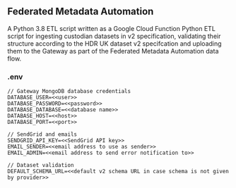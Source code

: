 ## Federated Metadata Automation

A Python 3.8 ETL script written as a Google Cloud Function Python ETL script for ingesting custodian datasets in v2 specification, validating their structure according to the HDR UK dataset v2 specifcation and uploading them to the Gateway as part of the Federated Metadata Automation data flow.

### .env

```
// Gateway MongoDB database credentials
DATABASE_USER=<<user>>
DATABASE_PASSWORD=<<password>>
DATABASE_DATABASE=<<database name>>
DATABASE_HOST=<<host>>
DATABASE_PORT=<<port>>

// SendGrid and emails
SENDGRID_API_KEY=<<SendGrid API key>>
EMAIL_SENDER=<<email address to use as sender>>
EMAIL_ADMIN=<<email address to send error notification to>>

// Dataset validation
DEFAULT_SCHEMA_URL=<<default v2 schema URL in case schema is not given by provider>>
```
